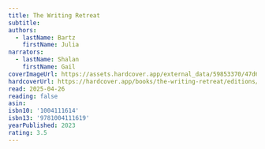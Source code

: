 ```yaml
---
title: The Writing Retreat
subtitle:
authors:
  - lastName: Bartz
    firstName: Julia
narrators:
  - lastName: Shalan
    firstName: Gail
coverImageUrl: https://assets.hardcover.app/external_data/59853370/47d67c0f7abfd2100cce132cc877bedc53feb7a5.jpeg
hardcoverUrl: https://hardcover.app/books/the-writing-retreat/editions/31946141
read: 2025-04-26
reading: false
asin:
isbn10: '1004111614'
isbn13: '9781004111619'
yearPublished: 2023
rating: 3.5
---
```

